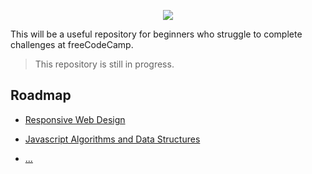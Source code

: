 <p align="center">
    <img src="https://i.postimg.cc/K8L1K766/1-TKXSm-O-vghw2-G5a-DRcf2-Ww.webp" />
</p>

This will be a useful repository for beginners who struggle to complete challenges at freeCodeCamp.

> This repository is still in progress.

## Roadmap

- [Responsive Web Design](https://github.com/Kroixyz/freecodecamp-courses/tree/master/responsive-web-design)

- [Javascript Algorithms and Data Structures](https://github.com/Kroixyz/freecodecamp-courses/tree/master/js-algorithms-and-data-structures)

- [...](https://www.google.com)
